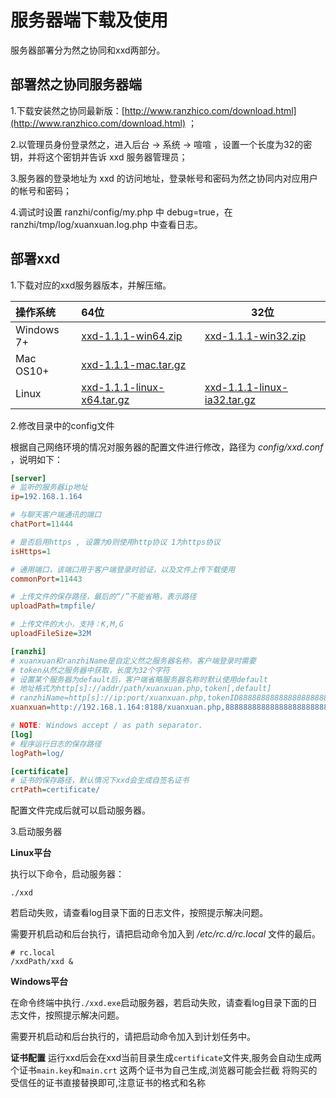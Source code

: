 # 服务器端下载及使用

服务器部署分为然之协同和xxd两部分。

## 部署然之协同服务器端

1.下载安装然之协同最新版：[http://www.ranzhico.com/download.html](http://www.ranzhico.com/download.html) ；

2.以管理员身份登录然之，进入后台 -> 系统 -> 喧喧 ，设置一个长度为32的密钥，并将这个密钥并告诉 xxd 服务器管理员；

3.服务器的登录地址为 xxd 的访问地址，登录帐号和密码为然之协同内对应用户的帐号和密码；

4.调试时设置 ranzhi/config/my.php 中 debug=true，在 ranzhi/tmp/log/xuanxuan.log.php 中查看日志。

## 部署xxd

1.下载对应的xxd服务器版本，并解压缩。

| 操作系统       | 64位                                      | 32位                                      |
| :--------- | :--------------------------------------- | ---------------------------------------- |
| Windows 7+ | [xxd-1.1.1-win64.zip](http://dl.cnezsoft.com/xuanxuan/1.1/xxd-1.1.1-win64.zip) | [xxd-1.1.1-win32.zip](http://dl.cnezsoft.com/xuanxuan/1.1/xxd-1.1.1-win32.zip) |
| Mac OS10+  | [xxd-1.1.1-mac.tar.gz](http://dl.cnezsoft.com/xuanxuan/1.1/xxd-1.1.1-mac.tar.gz) |                                          |
| Linux      | [xxd-1.1.1-linux-x64.tar.gz](http://dl.cnezsoft.com/xuanxuan/1.1/xxd-1.1.1-linux-x64.tar.gz) | [xxd-1.1.1-linux-ia32.tar.gz](http://dl.cnezsoft.com/xuanxuan/1.1/xxd-1.1.1-linux-ia32.tar.gz) |

2.修改目录中的config文件

根据自己网络环境的情况对服务器的配置文件进行修改，路径为 *config/xxd.conf* ，说明如下：

```ini
[server]
# 监听的服务器ip地址
ip=192.168.1.164

# 与聊天客户端通讯的端口
chatPort=11444

# 是否启用https , 设置为0则使用http协议 1为https协议
isHttps=1

# 通用端口，该端口用于客户端登录时验证，以及文件上传下载使用
commonPort=11443

# 上传文件的保存路径，最后的“/”不能省略，表示路径
uploadPath=tmpfile/

# 上传文件的大小，支持：K,M,G
uploadFileSize=32M

[ranzhi]
# xuanxuan和ranzhiName是自定义然之服务器名称，客户端登录时需要
# token从然之服务器中获取，长度为32个字符
# 设置某个服务器为default后，客户端省略服务器名称时默认使用default
# 地址格式为http[s]://addr/path/xuanxuan.php,token[,default]
# ranzhiName=http[s]://ip:port/xuanxuan.php,tokenID8888888888888888888888888
xuanxuan=http://192.168.1.164:8188/xuanxuan.php,88888888888888888888888888888888,default

# NOTE: Windows accept / as path separator.
[log]
# 程序运行日志的保存路径
logPath=log/

[certificate]
# 证书的保存路径，默认情况下xxd会生成自签名证书
crtPath=certificate/
```

配置文件完成后就可以启动服务器。

3.启动服务器

**Linux平台**

执行以下命令，启动服务器：

```shell
./xxd
```

若启动失败，请查看log目录下面的日志文件，按照提示解决问题。

需要开机启动和后台执行，请把启动命令加入到 */etc/rc.d/rc.local* 文件的最后。

```shell
# rc.local
/xxdPath/xxd &
```

**Windows平台**

在命令终端中执行`./xxd.exe`启动服务器，若启动失败，请查看log目录下面的日志文件，按照提示解决问题。

需要开机启动和后台执行的，请把启动命令加入到计划任务中。

**证书配置**
运行xxd后会在xxd当前目录生成`certificate`文件夹,服务会自动生成两个证书`main.key`和`main.crt`
这两个证书为自己生成,浏览器可能会拦截
将购买的受信任的证书直接替换即可,注意证书的格式和名称

